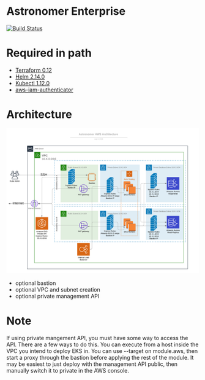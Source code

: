 # Astronomer Enterprise

[![Build Status](https://cloud.drone.io/api/badges/astronomer/terraform-aws-astronomer-enterprise/status.svg)](https://cloud.drone.io/astronomer/terraform-aws-astronomer-enterprise)

# Required in path

- [Terraform 0.12](https://www.terraform.io/upgrade-guides/0-12.html)
- [Helm 2.14.0](https://helm.sh/docs/using_helm/)
- [Kubectl 1.12.0](https://kubernetes.io/docs/tasks/tools/install-kubectl/)
- [aws-iam-authenticator](https://docs.aws.amazon.com/eks/latest/userguide/install-aws-iam-authenticator.html)

# Architecture

![Astronomer Private Cloud Architecture](images/aws_architecture.png)

- optional bastion
- optional VPC and subnet creation
- optional private management API

# Note

If using private mangement API, you must have some way to access the API. There are a few ways to do this. You can execute from a host inside the VPC you intend to deploy EKS in. You can use --target on module.aws, then start a proxy through the bastion before applying the rest of the module. It may be easiest to just deploy with the management API public, then manually switch it to private in the AWS console.
